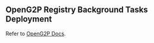## OpenG2P Registry Background Tasks Deployment

Refer to [OpenG2P Docs](https://docs.openg2p.org).
